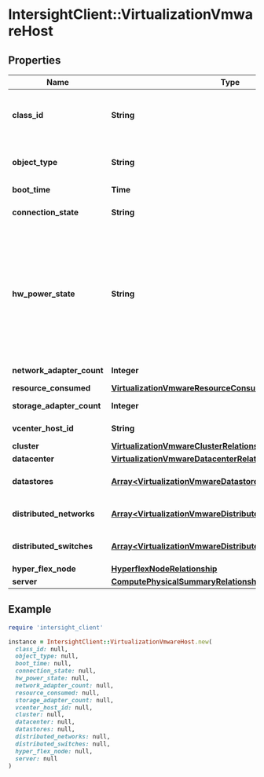 # IntersightClient::VirtualizationVmwareHost

## Properties

| Name | Type | Description | Notes |
| ---- | ---- | ----------- | ----- |
| **class_id** | **String** | The fully-qualified name of the instantiated, concrete type. This property is used as a discriminator to identify the type of the payload when marshaling and unmarshaling data. | [default to &#39;virtualization.VmwareHost&#39;] |
| **object_type** | **String** | The fully-qualified name of the instantiated, concrete type. The value should be the same as the &#39;ClassId&#39; property. | [default to &#39;virtualization.VmwareHost&#39;] |
| **boot_time** | **Time** | The time when this host booted up. | [optional] |
| **connection_state** | **String** | Indicates if the host is connected to the vCenter. Values are connected, not connected. | [optional] |
| **hw_power_state** | **String** | Is the host Powered-up or Powered-down. * &#x60;Unknown&#x60; - The entity&#39;s power state is unknown. * &#x60;PoweringOn&#x60; - The entity is powering on. * &#x60;PoweredOn&#x60; - The entity is powered on. * &#x60;PoweringOff&#x60; - The entity is powering off. * &#x60;PoweredOff&#x60; - The entity is powered down. * &#x60;StandBy&#x60; - The entity is in standby mode. * &#x60;Paused&#x60; - The entity is in pause state. * &#x60;Rebooting&#x60; - The entity reboot is in progress. * &#x60;&#x60; - The entity&#39;s power state is not available. | [optional][default to &#39;Unknown&#39;] |
| **network_adapter_count** | **Integer** | The count of all network adapters attached to this host. | [optional] |
| **resource_consumed** | [**VirtualizationVmwareResourceConsumption**](VirtualizationVmwareResourceConsumption.md) |  | [optional] |
| **storage_adapter_count** | **Integer** | The count of all storage adapters attached to this host. | [optional] |
| **vcenter_host_id** | **String** | The identity of this host within vCenter (optional). | [optional] |
| **cluster** | [**VirtualizationVmwareClusterRelationship**](VirtualizationVmwareClusterRelationship.md) |  | [optional] |
| **datacenter** | [**VirtualizationVmwareDatacenterRelationship**](VirtualizationVmwareDatacenterRelationship.md) |  | [optional] |
| **datastores** | [**Array&lt;VirtualizationVmwareDatastoreRelationship&gt;**](VirtualizationVmwareDatastoreRelationship.md) | An array of relationships to virtualizationVmwareDatastore resources. | [optional][readonly] |
| **distributed_networks** | [**Array&lt;VirtualizationVmwareDistributedNetworkRelationship&gt;**](VirtualizationVmwareDistributedNetworkRelationship.md) | An array of relationships to virtualizationVmwareDistributedNetwork resources. | [optional][readonly] |
| **distributed_switches** | [**Array&lt;VirtualizationVmwareDistributedSwitchRelationship&gt;**](VirtualizationVmwareDistributedSwitchRelationship.md) | An array of relationships to virtualizationVmwareDistributedSwitch resources. | [optional][readonly] |
| **hyper_flex_node** | [**HyperflexNodeRelationship**](HyperflexNodeRelationship.md) |  | [optional] |
| **server** | [**ComputePhysicalSummaryRelationship**](ComputePhysicalSummaryRelationship.md) |  | [optional] |

## Example

```ruby
require 'intersight_client'

instance = IntersightClient::VirtualizationVmwareHost.new(
  class_id: null,
  object_type: null,
  boot_time: null,
  connection_state: null,
  hw_power_state: null,
  network_adapter_count: null,
  resource_consumed: null,
  storage_adapter_count: null,
  vcenter_host_id: null,
  cluster: null,
  datacenter: null,
  datastores: null,
  distributed_networks: null,
  distributed_switches: null,
  hyper_flex_node: null,
  server: null
)
```

